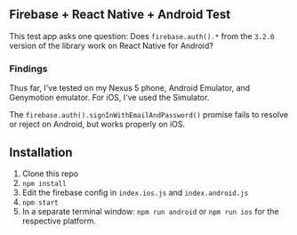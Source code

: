 ## Firebase + React Native + Android Test

This test app asks one question: Does `firebase.auth().*` from the `3.2.0` version of the library work on React Native for Android?

### Findings

Thus far, I've tested on my Nexus 5 phone, Android Emulator, and Genymotion emulator. For iOS, I've used the Simulator.

The `firebase.auth().signInWithEmailAndPassword()` promise fails to resolve or reject on Android, but works properly on iOS.

## Installation

  1. Clone this repo
  2. `npm install`
  3. Edit the firebase config in `index.ios.js` and `index.android.js`
  4. `npm start`
  5. In a separate terminal window: `npm run android` or `npm run ios` for the respective platform.